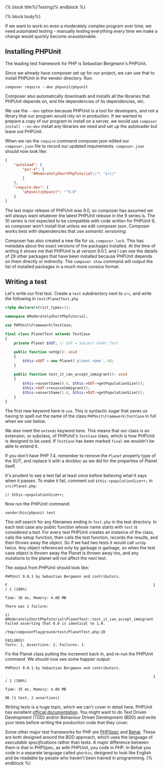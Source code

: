 {% block title%}Testing{% endblock %}

{% block body%}

If we want to work on even a moderately complex program over time, we need automated testing - manually testing
everything every time we make a change would quickly become unsustainable.

## Installing PHPUnit

The leading test framework for PHP is Sebastian Bergmann's PHPUnit.

Since we already have composer set up for our project, we can use that to install PHPUnit in the vendor directory. Run:

```
composer require --dev phpunit/phpunit
```

Composer also automatically downloads and installs all the libraries that PHPUnit depends on, and the dependencies of
its dependencies, etc.

We use the `--dev` option because PHPUnit is a tool for developers, and not a library that our program would rely on
in production. If we wanted to prepare a copy of our program to install on a server, we would use
`composer install --no-dev` install any libraries we need and set up the autoloader but leave out PHPUnit.

When we ran the `require` command composer.json edited our `composer.json` file to record our updated requirements.
`composer.json` should now look like:

```json
{
    "autoload": {
        "psr-4": {
            "AModeratelyShortPhpTutorial\\": "src/"
        }
    },
    "require-dev": {
        "phpunit/phpunit": "^9.0"
    }
}
```

The last major release of PHPUnit was 9.0, so composer has assumed we will always want whatever the latest PHPUnit
release in the 9 series is. The 10 series is not expected to be compatible with code written for PHPUnit 9, so composer
won't install that unless we edit composer json. Composer works best with dependencies that use *semantic versioning*.

Composer has also created a new file for us, `composer.lock`. This has metadata about the exact versions of the packages
installed. At the time of writing it shows me that PHPUnit is at version 9.0.1, and I can see the details of 29 other
packages that have been installed because PHPUnit depends on them directly or indirectly. The `composer show` command
will output the list of installed packages in a much more consice format.

## Writing a test

Let's write our first test. Create a `test` subdirectory next to `src`, and write the following in `test/PlanetTest.php`

```php
<?php declare(strict_types=1);

namespace AModeratelyShortPhpTutorial;

use PHPUnit\Framework\TestCase;

final class PlanetTest extends TestCase
{
    private Planet $SUT; // SUT = Subject Under Test

    public function setUp(): void
    {
        $this->SUT = new Planet('planet name', 0);
    }

    public function test_it_can_accept_immigrant(): void
    {
        $this->assertSame(0.0, $this->SUT->getPopulationSize());
        $this->SUT->receiveImmigrant();
        $this->assertSame(1.0, $this->SUT->getPopulationSize());
    }
}
```

The first new keyword here is `use`. This is syntactic sugar that saves us having to spell out the name of the class
`PHPUnit\Framework\TestCase` in full when we use below.

We also meet the `extends` keyword here. This means that our class is an extension, or subclass, of PHPUnit's `TestCase`
class, which is how PHPUnit is designed to be used. If `TestCase` has been marked `final` we wouldn't be able to extend
it.

If you don't have PHP 7.4, remember to remove the `Planet` property type of the SUT, and replace it with a docbloc as we
did for the properties of Planet itself.

It's prudent to see a test fail at least once before believing what it says when it passes. To make it fail, comment out
`$this->populationSize++;` in `src/Planet.php`:

`// $this->populationSize++;`

Now run the PHPUnit command:

```shell script
vendor/bin/phpunit test
```

This will search for any filenames ending in `Test.php` in the test directory. In each test case any public function
whose name starts with `test` is considered a test. For every test PHPUnit creates an instance of the class, calls the
setup function, then calls the test function, records the results, and then throws away the object. So if we had two
tests it would call `setUp` twice. Any object referenced only by garbage is garbage, so when the test case
object is thrown away the Planet is thrown away too, and any mutations to the planet will not affect the next test.

The output from PHPUnit should look like:

```text
PHPUnit 9.0.1 by Sebastian Bergmann and contributors.

F                                                                   1 / 1 (100%)

Time: 36 ms, Memory: 4.00 MB

There was 1 failure:

1) AModeratelyShortPhpTutorial\PlanetTest::test_it_can_accept_immigrant
Failed asserting that 0.0 is identical to 1.0.

/tmp/composerPlayground/test/PlanetTest.php:20

FAILURES!
Tests: 1, Assertions: 2, Failures: 1.
```

Fix the Planet class putting the increment back in, and re-run the PHPUnit command. We should now see some happier
output:

```text
PHPUnit 9.0.1 by Sebastian Bergmann and contributors.

.                                                                   1 / 1 (100%)

Time: 35 ms, Memory: 4.00 MB

OK (1 test, 2 assertions)
```

Writing tests is a huge topic, which we can't cover in detail here. PHPUnit has excellent
[official documentation](https://phpunit.readthedocs.io/en/9.0/index.html). You might want to do
Test Driven Development (TDD) and/or Behaviour Driven Development (BDD) and write your tests before writing the
production code that they cover.

Some other major test frameworks for PHP are [PHPSpec](http://www.phpspec.net/en/stable/) and
[Behat](https://docs.behat.org/en/latest/). These are both designed around the BDD approach, which
uses the language of *executable specifications* rather than tests. A major difference between them is that in PHPSpec,
as with PHPUnit, you code in PHP. In Behat you code in a separate language called `gherkin`, designed to look like English
and be readable by people who haven't been trained in programming.
{% endblock %}